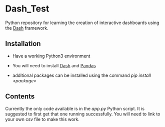 # Dash_Test
Python repository for learning the creation of interactive dashboards using the [Dash](https://plot.ly/products/dash/) framework. 

## Installation
- Have a working Python3 environment

- You will need to install [Dash](https://plot.ly/products/dash/) and [Pandas](https://pandas.pydata.org/)

- additional packages can be installed using the command _pip install \<package\>_

## Contents

Currently the only code available is in the _app.py_ Python script.
It is suggested to first get that one running successfully.
You will need to link to your own csv file to make this work.


